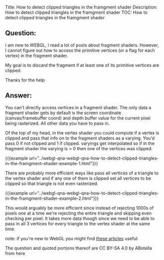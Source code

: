Title: How to detect clipped triangles in the framgment shader
Description: How to detect clipped triangles in the framgment shader
TOC: How to detect clipped triangles in the framgment shader

## Question:

I am new to WEBGL, I read a lot of posts about fragment shaders. However, I cannot figure out how to access the primitive vertices (or a flag for each vertex) in the fragment shader.

My goal is to discard the fragment if at least one of its primitive vertices are clipped.

Thanks for the help

## Answer:

You can't directly access vertices in a fragment shader. The only data a fragment shader gets by default is the screen coordinate (canvas/framebuffer coord) and depth buffer value for the current pixel being rasterized. All other data you have to pass in.  

Of the top of my head, in the vertex shader you could compute if a vertex is clipped and pass that info on to the fragment shaders as a varying. You'd pass 0 if not clipped and 1 if clipped. varyings get interpolated so if in the fragment shader the varying is > 0 then one of the vertices was clipped.

{{{example url="../webgl-qna-webgl-qna-how-to-detect-clipped-triangles-in-the-framgment-shader-example-1.html"}}}

There are probably more efficient ways like pass all vertices of a triangle to the vertex shader and if any one of them is clipped set all vertices to be clipped so that triangle is not even rasterized.


{{{example url="../webgl-qna-webgl-qna-how-to-detect-clipped-triangles-in-the-framgment-shader-example-2.html"}}}

This would arguably be more efficient since instead of rejecting 1000s of pixels one at a time we're rejecting the entire triangle and skipping even checking per pixel. It takes more data though since we need to be able to pass in all 3 vertices for every triangle to the vertex shader at the same time.

note: if you're new to WebGL you might find [these articles](https://webglfundamentals.org) useful.

<div class="so">
  <div>The question and quoted portions thereof are 
    CC BY-SA 4.0 by
    <a data-href="https://stackoverflow.com/users/6523086">ABotella</a>
    from
    <a data-href="https://stackoverflow.com/questions/59354672">here</a>
  </div>
</div>
